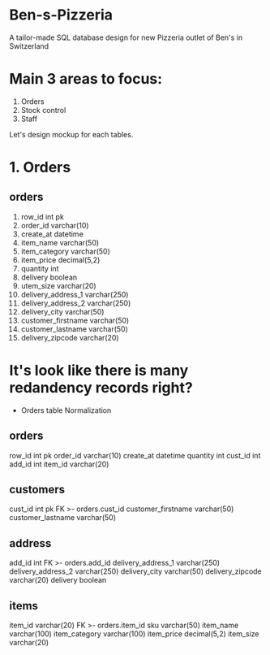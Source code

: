 # Ben-s-Pizzeria
A tailor-made SQL database design for new Pizzeria outlet of Ben's in Switzerland

# Main 3 areas to focus:
1. Orders
2. Stock control
3. Staff

Let's design mockup for each tables.

# 1. Orders

orders
-
1. row_id int pk
2. order_id varchar(10)
3. create_at datetime
4. item_name varchar(50)
5. item_category varchar(50)
6. item_price decimal(5,2)
7. quantity int
8. delivery boolean
9. utem_size varchar(20)
10. delivery_address_1 varchar(250)
11. delivery_address_2 varchar(250)
12. delivery_city varchar(50)
13. customer_firstname varchar(50)
14. customer_lastname varchar(50)
15. delivery_zipcode varchar(20)

# It's look like there is many redandency records right?

- Orders table Normalization

orders
-
row_id int pk
order_id varchar(10)
create_at datetime
quantity int
cust_id int
add_id int
item_id varchar(20)

customers
-
cust_id int pk FK >- orders.cust_id
customer_firstname varchar(50)
customer_lastname varchar(50)


address
-
add_id int FK >- orders.add_id
delivery_address_1 varchar(250)
delivery_address_2 varchar(250)
delivery_city varchar(50)
delivery_zipcode varchar(20)
delivery boolean

items
-
item_id varchar(20) FK >- orders.item_id
sku varchar(50)
item_name varchar(100)
item_category varchar(100)
item_price decimal(5,2)
item_size varchar(20)





